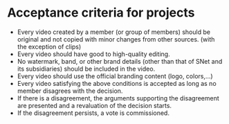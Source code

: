 # Acceptance criteria for projects

* Every video created by a member (or group of members) should be original and not copied with minor changes from other sources. (with the exception of clips)
* Every video should have good to high-quality editing.
* No watermark, band, or other brand details (other than that of SNet and its subsidiaries) should be included in the video.
* Every video should use the official branding content (logo, colors,...)
* Every video satisfying the above conditions is accepted as long as no member disagrees with the decision.
* If there is a disagreement, the arguments supporting the disagreement are presented and a revaluation of the decision starts.
* If the disagreement persists, a vote is commissioned.
